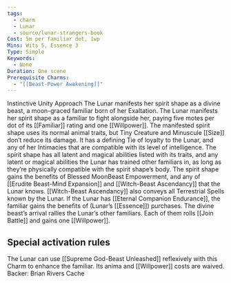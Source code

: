 ```yaml
---
tags:
  - charm
  - Lunar
  - source/lunar-strangers-book
Cost: 5m per familiar dot, 1wp
Mins: Wits 5, Essence 3
Type: Simple
Keywords:
  - None
Duration: One scene
Prerequisite Charms:
  - "[[Beast-Power Awakening]]"
---
```

Instinctive Unity Approach The Lunar manifests her spirit shape as a divine beast, a moon-graced familiar born of her Exaltation.
The Lunar manifests her spirit shape as a familiar to fight alongside her, paying five motes per dot of its [[Familiar]] rating and one [[Willpower]]. The manifested spirit shape uses its normal animal traits, but Tiny Creature and Minuscule [[Size]] don’t reduce its damage.
It has a defining Tie of loyalty to the Lunar, and any of her Intimacies that are compatible with its level of intelligence.
The spirit shape has all latent and magical abilities listed with its traits, and any latent or magical abilities the Lunar has trained other familiars in, as long as they’re physically compatible with the spirit shape’s body.
The spirit shape gains the benefits of Blessed MoonBeast Empowerment, and any of [[Erudite Beast-Mind Expansion]] and [[Witch-Beast Ascendancy]] that the Lunar knows. [[Witch-Beast Ascendancy]] also conveys all Terrestrial Spells known by the Lunar. If the Lunar has [[Eternal Companion Endurance]], the familiar gains the benefits of (Lunar’s [[Essence]]) purchases.
The divine beast’s arrival rallies the Lunar’s other familiars. Each of them rolls [[Join Battle]] and gains one [[Willpower]].


## Special activation rules

The Lunar can use [[Supreme God-Beast Unleashed]] reflexively with this Charm to enhance the familiar. Its anima and [[Willpower]] costs are waived.
Backer: Brian Rivers Cache